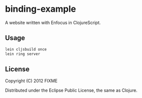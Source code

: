 # binding-example

A website written with Enfocus in ClojureScript.

## Usage

```bash
lein cljsbuild once
lein ring server
```

## License

Copyright (C) 2012 FIXME

Distributed under the Eclipse Public License, the same as Clojure.


